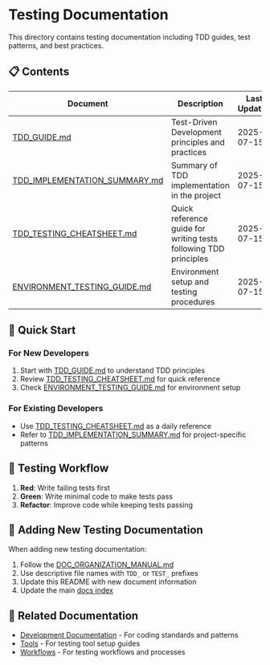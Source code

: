 # Testing Documentation

This directory contains testing documentation including TDD guides, test patterns, and best practices.

## 📋 Contents

| Document | Description | Last Updated |
|----------|-------------|--------------|
| [TDD_GUIDE.md](TDD_GUIDE.md) | Test-Driven Development principles and practices | 2025-07-15 |
| [TDD_IMPLEMENTATION_SUMMARY.md](TDD_IMPLEMENTATION_SUMMARY.md) | Summary of TDD implementation in the project | 2025-07-15 |
| [TDD_TESTING_CHEATSHEET.md](TDD_TESTING_CHEATSHEET.md) | Quick reference guide for writing tests following TDD principles | 2025-07-15 |
| [ENVIRONMENT_TESTING_GUIDE.md](ENVIRONMENT_TESTING_GUIDE.md) | Environment setup and testing procedures | 2025-07-15 |

## 🚀 Quick Start

### For New Developers
1. Start with [TDD_GUIDE.md](TDD_GUIDE.md) to understand TDD principles
2. Review [TDD_TESTING_CHEATSHEET.md](TDD_TESTING_CHEATSHEET.md) for quick reference
3. Check [ENVIRONMENT_TESTING_GUIDE.md](ENVIRONMENT_TESTING_GUIDE.md) for environment setup

### For Existing Developers
- Use [TDD_TESTING_CHEATSHEET.md](TDD_TESTING_CHEATSHEET.md) as a daily reference
- Refer to [TDD_IMPLEMENTATION_SUMMARY.md](TDD_IMPLEMENTATION_SUMMARY.md) for project-specific patterns

## 🧪 Testing Workflow

1. **Red**: Write failing tests first
2. **Green**: Write minimal code to make tests pass
3. **Refactor**: Improve code while keeping tests passing

## 📝 Adding New Testing Documentation

When adding new testing documentation:
1. Follow the [DOC_ORGANIZATION_MANUAL.md](../DOC_ORGANIZATION_MANUAL.md)
2. Use descriptive file names with `TDD_` or `TEST_` prefixes
3. Update this README with new document information
4. Update the main [docs index](../README.md)

## 🔗 Related Documentation

- [Development Documentation](../development/) - For coding standards and patterns
- [Tools](../tools/) - For testing tool setup guides
- [Workflows](../workflows/) - For testing workflows and processes
